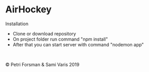 <h1>AirHockey</h1>
<p>Installation</p>
<ul>
<li>Clone or download repository</li>
<li>On project folder run command "npm install"</li>
<li>After that you can start server with command "nodemon app"</li>
</ul>
<br>
<p>© Petri Forsman & Sami Varis 2019</p>